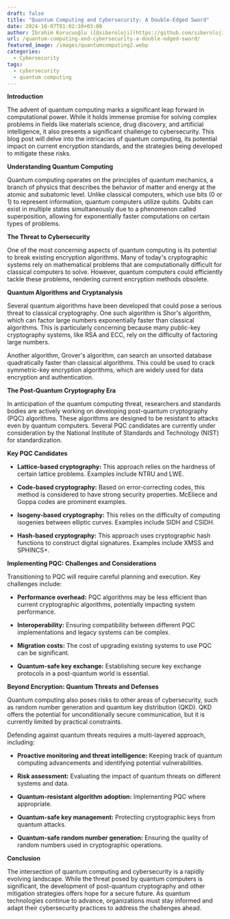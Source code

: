 ```yaml
---
draft: false
title: "Quantum Computing and Cybersecurity: A Double-Edged Sword"
date: 2024-10-07T01:02:10+03:00
author: İbrahim Korucuoğlu ([@siberoloji](https://github.com/siberoloji))
url: /quantum-computing-and-cybersecurity-a-double-edged-sword/
featured_image: /images/quantumcomputing2.webp
categories:
  - Cybersecurity
tags:
  - cybersecurity
  - quantum computing
---
```



**Introduction**



The advent of quantum computing marks a significant leap forward in computational power. While it holds immense promise for solving complex problems in fields like materials science, drug discovery, and artificial intelligence, it also presents a significant challenge to cybersecurity. This blog post will delve into the intricacies of quantum computing, its potential impact on current encryption standards, and the strategies being developed to mitigate these risks.



**Understanding Quantum Computing**



Quantum computing operates on the principles of quantum mechanics, a branch of physics that describes the behavior of matter and energy at the atomic and subatomic level. Unlike classical computers, which use bits (0 or 1) to represent information, quantum computers utilize qubits. Qubits can exist in multiple states simultaneously due to a phenomenon called superposition, allowing for exponentially faster computations on certain types of problems.   



**The Threat to Cybersecurity**



One of the most concerning aspects of quantum computing is its potential to break existing encryption algorithms. Many of today's cryptographic systems rely on mathematical problems that are computationally difficult for classical computers to solve. However, quantum computers could efficiently tackle these problems, rendering current encryption methods obsolete.



**Quantum Algorithms and Cryptanalysis**



Several quantum algorithms have been developed that could pose a serious threat to classical cryptography. One such algorithm is Shor's algorithm, which can factor large numbers exponentially faster than classical algorithms. This is particularly concerning because many public-key cryptography systems, like RSA and ECC, rely on the difficulty of factoring large numbers.



Another algorithm, Grover's algorithm, can search an unsorted database quadratically faster than classical algorithms. This could be used to crack symmetric-key encryption algorithms, which are widely used for data encryption and authentication.



**The Post-Quantum Cryptography Era**



In anticipation of the quantum computing threat, researchers and standards bodies are actively working on developing post-quantum cryptography (PQC) algorithms. These algorithms are designed to be resistant to attacks even by quantum computers. Several PQC candidates are currently under consideration by the National Institute of Standards and Technology (NIST) for standardization.



**Key PQC Candidates**


* **Lattice-based cryptography:** This approach relies on the hardness of certain lattice problems. Examples include NTRU and LWE.

* **Code-based cryptography:** Based on error-correcting codes, this method is considered to have strong security properties. McEliece and Goppa codes are prominent examples.

* **Isogeny-based cryptography:** This relies on the difficulty of computing isogenies between elliptic curves. Examples include SIDH and CSIDH.

* **Hash-based cryptography:** This approach uses cryptographic hash functions to construct digital signatures. Examples include XMSS and SPHINCS+.




**Implementing PQC: Challenges and Considerations**



Transitioning to PQC will require careful planning and execution. Key challenges include:


* **Performance overhead:** PQC algorithms may be less efficient than current cryptographic algorithms, potentially impacting system performance.

* **Interoperability:** Ensuring compatibility between different PQC implementations and legacy systems can be complex.

* **Migration costs:** The cost of upgrading existing systems to use PQC can be significant.

* **Quantum-safe key exchange:** Establishing secure key exchange protocols in a post-quantum world is essential.




**Beyond Encryption: Quantum Threats and Defenses**



Quantum computing also poses risks to other areas of cybersecurity, such as random number generation and quantum key distribution (QKD). QKD offers the potential for unconditionally secure communication, but it is currently limited by practical constraints.



Defending against quantum threats requires a multi-layered approach, including:


* **Proactive monitoring and threat intelligence:** Keeping track of quantum computing advancements and identifying potential vulnerabilities.

* **Risk assessment:** Evaluating the impact of quantum threats on different systems and data.

* **Quantum-resistant algorithm adoption:** Implementing PQC where appropriate.

* **Quantum-safe key management:** Protecting cryptographic keys from quantum attacks.

* **Quantum-safe random number generation:** Ensuring the quality of random numbers used in cryptographic operations.




**Conclusion**



The intersection of quantum computing and cybersecurity is a rapidly evolving landscape. While the threat posed by quantum computers is significant, the development of post-quantum cryptography and other mitigation strategies offers hope for a secure future. As quantum technologies continue to advance, organizations must stay informed and adapt their cybersecurity practices to address the challenges ahead.
